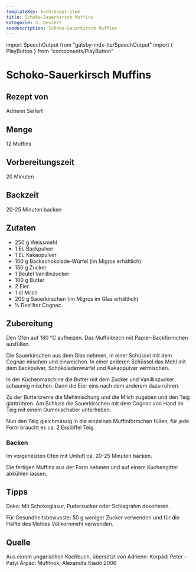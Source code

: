 ```yaml
---
templateKey: kochrezept-item
title: Schoko-Sauerkirsch Muffins
kategorie: 3. Dessert
seodescription: Schoko-Sauerkirsch Muffins
---
```

import SpeechOutput from "gatsby-mdx-tts/SpeechOutput"
import { PlayButton } from "components/PlayButton"

<SpeechOutput id="kochrezept-adrienn-seifert-muffins" customPlayButton={PlayButton}>

# Schoko-Sauerkirsch Muffins

## Rezept von
Adrienn Seifert

## Menge
12 Muffins
## Vorbereitungszeit
20 Minuten 
## Backzeit
20-25 Minuten backen

## Zutaten
- 250 g Weissmehl 
- 1 EL Backpulver
- 1 EL Kakaopulver
- 100 g Backschokolade-Würfel (im Migros erhältlich)
- 150 g Zucker
- 1 Beutel Vanillinzucker
- 100 g Butter
- 2 Eier
- 1 dl Milch
- 200 g Sauerkirschen (im Migros im Glas erhältlich)
- ½ Deziliter Cognac 

## Zubereitung
Den Ofen auf 180 °C aufheizen. Das Muffinblech mit Papier-Backförmchen ausfüllen.

Die Sauerkirschen aus dem Glas nehmen, in einer Schüssel mit dem Cognac mischen und einweichen. 
In einer anderen Schüssel das Mehl mit dem Backpulver, Schokoladenwürfel und Kakaopulver vermischen.

In der Küchenmaschine die Butter mit dem Zucker und Vanillinzucker schaumig mischen. Dann die Eier eins nach dem anderem dazu rühren. 

Zu der Buttercreme die Mehlmischung und die Milch zugeben und den Teig glattrühren. Am Schluss die Sauerkirschen mit dem Cognac von Hand im Teig mit einem Gummischaber unterheben. 

Nun den Teig gleichmässig in die einzelnen Muffinförmchen füllen, für jede Form braucht es ca. 2 Esslöffel Teig. 

### Backen
Im vorgeheizten Ofen mit Umluft ca. 20-25 Minuten backen.

Die fertigen Muffins aus der Form nehmen und auf einem Kuchengitter abkühlen lassen. 


## Tipps
Deko: Mit Schokoglasur, Puderzucker oder Schlagrahm dekorieren.

Für Gesundheitsbewusste: 50 g weniger Zucker verwenden und für die Hälfte des Mehles Vollkornmehl verwenden.


## Quelle
Aus einem ungarischen Kochbuch, übersetzt von Adrienn: Korpádi Péter – Patyi Árpád: Muffinok; Alexandra Kiadó 2006

</SpeechOutput>